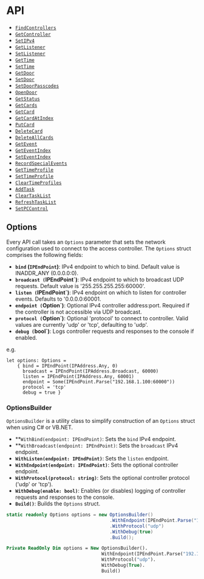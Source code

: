 # API

- [`FindControllers`](find-controllers.md)
- [`GetController`](get-controller.md)
- [`SetIPv4`](set-IPv4.md)
- [`GetListener`](get-listener.md)
- [`SetListener`](set-listener.md)
- [`GetTime`](get-time.md)
- [`SetTime`](set-time.md)
- [`GetDoor`](get-door.md)
- [`SetDoor`](set-door.md)
- [`SetDoorPasscodes`](set-door-passcodes.md)
- [`OpenDoor`](open_door.md)
- [`GetStatus`](get-status.md)
- [`GetCards`](get-cards.md)
- [`GetCard`](get-card.md)
- [`GetCardAtIndex`](get-card-at-index.md)
- [`PutCard`](put-card.md)
- [`DeleteCard`](delete-card.md)
- [`DeleteAllCards`](delete-all-cards.md)
- [`GetEvent`](get-event.md)
- [`GetEventIndex`](get-event-index.md)
- [`SetEventIndex`](set-event-index.md)
- [`RecordSpecialEvents`](record-special-events.md)
- [`GetTimeProfile`](get-time-profile.md)
- [`SetTimeProfile`](set-time-profile.md)
- [`ClearTimeProfiles`](clear-time-profiles.md)
- [`AddTask`](add-task.md)
- [`ClearTaskList`](clear-tasklist.md)
- [`RefreshTaskList`](refresh-tasklist.md)
- [`SetPCControl`](set-pc-control.md)

## Options

Every API call takes an `Options` parameter that sets the network configuration used to connect to the
access controller. The `Options` struct comprises the following fields:

- **`bind` (`IPEndPoint`)**: IPv4 endpoint to which to bind. Default value is INADDR_ANY (0.0.0.0:0).
- **`broadcast (`IPEndPoint`)**:  IPv4 endpoint to which to broadcast UDP requests. Default value is '255.255.255.255:60000'.
- **`listen (`IPEndPoint`)**: IPv4 endpoint on which to listen for controller events. Defaults to '0.0.0.0:60001.
- **`endpoint (`Option<IPEndPoint>`)**: Optional IPv4 controller address:port. Required if the controller is not accessible via UDP broadcast.
- **`protocol (`Option<string>`)**: Optional 'protocol' to connect to controller. Valid values are currently 'udp' or 'tcp', defaulting to 'udp'.
- **`debug (`bool`)**: Logs controller requests and responses to the console if enabled.

e.g.
```
let options: Options =
    { bind = IPEndPoint(IPAddress.Any, 0)
      broadcast = IPEndPoint(IPAddress.Broadcast, 60000)
      listen = IPEndPoint(IPAddress.Any, 60001)
      endpoint = Some(IPEndPoint.Parse("192.168.1.100:60000"))
      protocol = 'tcp'
      debug = true }
```

### OptionsBuilder

`OptionsBuilder` is a utility class to simplify construction of an `Options` struct when using C# or VB.NET.

    
- **`WithBind(endpoint: IPEndPoint)`: Sets the `bind` IPv4 endpoint.
- **`WithBroadcast(endpoint: IPEndPoint)`: Sets the `broadcast` IPv4 endpoint.
- **`WithListen(endpoint: IPEndPoint)`**: Sets the `listen` endpoint.
- **`WithEndpoint(endpoint: IPEndPoint)`**: Sets the optional controller endpoint.
- **`WithProtocol(protocol: string)`**: Sets the optional controller protocol ('udp' or 'tcp').
- **`WithDebug(enable: bool)`**: Enables (or disables) logging of controller requests and responses to the console.
- **`Build()`**: Builds the `Options` struct.

```csharp
static readonly Options options = new OptionsBuilder()
                                      .WithEndpoint(IPEndPoint.Parse("192.168.1.100:60000"))
                                      .WithProtocol("udp")
                                      .WithDebug(true)
                                      .Build();
```

```vb
Private ReadOnly Dim options = New OptionsBuilder().
                                   WithEndpoint(IPEndPoint.Parse("192.168.1.100:60000")).
                                   WithProtocol("udp").
                                   WithDebug(True).
                                   Build()
```
